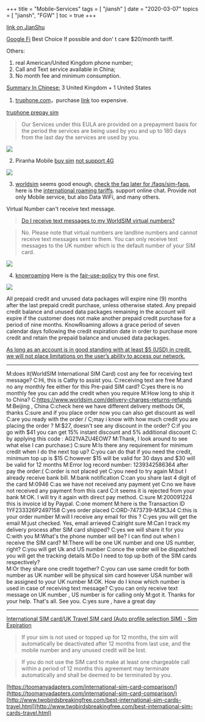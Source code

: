 +++
title = "Mobile-Services"
tags = [
    "jiansh"
]
date = "2020-03-07"
topics = [
    "jiansh",
    "FGW"
]
toc = true
+++



[link on JianShu](https://www.jianshu.com/p/7a2fa30f644d)

[Google Fi](https://www.vpsdawanjia.com/1101.html) Best Choice If possible and don' t care $20/month tariff.

Others: 
1. real American/United Kingdom phone number;
2. Call and Text service available in China;
3. No month fee and minimum consumption.

[Summary In Chinese:](https://www.cokemine.com/mgdhk5.html)    3 United Kingdom + 1 United States
1. [truphone.com](https://www.truphone.com/consumer/sim/)，purchase [link](https://myaccount.truphone.com/en-GB/Product/CustomizeProduct) too expensive.

[truphone prepay sim](https://www.truphone.com/legal/truphone-prepay-sim-terms-and-conditions/)
>Our Services under this EULA are provided on a prepayment basis for the period the services are being used by you and up to 180 days from the last day the services are used by you.

![](https://upload-images.jianshu.io/upload_images/3296949-197accd60d3846e4.png?imageMogr2/auto-orient/strip%7CimageView2/2/w/1240)

2. Piranha Mobile [buy sim](https://www.piranha-mobile.com/ecomm/index.php?route=product/product&product_id=51) [not support 4G](https://www.piranha-mobile.com/faqs/)

![](https://upload-images.jianshu.io/upload_images/3296949-b97871070f177186.png?imageMogr2/auto-orient/strip%7CimageView2/2/w/1240)

3. [worldsim](https://www.worldsim.com/international-sim-cards)  seems good enough, [check the faq later for /faqs/sim-faqs](https://www.worldsim.com/faqs/sim-faqs), here is the [international roaming tariffs](https://www.worldsim.com/international-roaming-tariffs). support online chat. Provide not only Mobile service, but also Data WiFi, and many others. 

Virtual Number can't receive text message.

> [Do I receive text messages to my WorldSIM virtual numbers?](https://www.worldsim.com/faqs/sim-faqs#nested-collapseThree94)

>No. Please note that virtual numbers are landline numbers and cannot receive text messages sent to them. You can only receive text messages to the UK number which is the default number of your SIM card.


![](https://upload-images.jianshu.io/upload_images/3296949-7b1abf4c074cfd1f.png?imageMogr2/auto-orient/strip%7CimageView2/2/w/1240)


4. [knowroaming](https://www.knowroaming.co/order/home/15-knowroaming-global-sim-card.html) Here is the [fair-use-policy](https://support.knowroaming.co/support/solutions/articles/2100023131-fair-use-policy) try this one first.

![](https://upload-images.jianshu.io/upload_images/3296949-3c7f23b4dd0e9d55.png?imageMogr2/auto-orient/strip%7CimageView2/2/w/1240)

All prepaid credit and unused data packages will expire nine (9) months after the last prepaid credit purchase, unless otherwise stated. Any prepaid credit balance and unused data packages remaining in the account will expire if the customer does not make another prepaid credit purchase for a period of nine months. KnowRoaming allows a grace period of seven calendar days following the credit expiration date in order to purchase more credit and retain the prepaid balance and unused data packages.

[As long as an account is in good standing with at least $5 (USD) in credit, we will not place limitations on the user’s ability to access our network. ](https://support.knowroaming.co/support/solutions/articles/2100023132-prepaid-services)

---

M:does it(WorldSIM International SIM Card) cost any fee for receiving text message?
C:Hi, this is Cathy to assist you.
C:receiving text are free
M:and no any monthly fee either for this Pre-paid SIM card?
C:yes there is no monthly fee you can add the credit when you require
M:How long  to ship it to China?
C:https://www.worldsim.com/delivery-charges-returns-refunds 
M:Beijing , China
C:check here we have different delivery methods
OK, thanks
C:sure and if you place order now you can also get discount as well
C:are you ready with the order /
C;may i know with how much credit you are placing the order ?
M:\$27, doesn't see any discount in the order?
C:if you go with \$41 you can get 15% instant discount and 5% additional discount
C: by applying this code : AG21VAZU4EOW7
M:Thank, I look around to see what else I can purchase:)
C:sure
M:Is there any requirement for minimum credit when I do the next top up?
C:you can do that if you need the credit, minimum top up  is \$15
C:however \$15 will be valid for 30 days and \$30 will be valid for 12 months
M:Error log record number: 1239342586364 after pay the order:(
C:order is not placed yet
C:you need to try again
M:but I already receive  bank bill.
M:bank notification
C:can you share last  4 digit of the card
M:0946
C:as we have not received any payment yet
C:no we have not received any payment from this card
C:it seems it is rejected from your bank
M:OK. I will try it again with direct pay method.
C:sure
M:200091224 this is invoice id by Paypal.
C:one moment
M:here is the Transaction ID 1YF233326P2497158
C:yes order placed
C:ORD-7473739-M3K3J4
C:this is your order number
M:will I receive any email for this ?
C:yes you will get the email
M:just checked. Yes, email arrieved
C:alright sure
M:Can I track my delivery process after SIM card shipped?
C:yes we will share it for you
C:with you
M:What's the phone number will be?  I can find out when I receive the SIM card?
M:There will be one UK number and one US number, right?
C:you will get Uk and US number
C:once the order will be dispatched you will get the tracking details
M:Do I need to top up both of the SIM cards respectively?  
M:Or they share one credit together?
C:you can use same credit for both number as UK number will be physical sim card however USA number will be assigned to your UK number
M:OK. How do I know which number is used in case of receiving text message?
C:you can only receive text message on UK number , US number is for calling only
M:got it. Thanks for your help. That's all. See you.
C:yes sure , have a great day

---

[International SIM card/UK Travel SIM card (Auto profile selection SIM) - Sim Expiration](https://www.worldsim.com/faqs?___store=global)

>If your sim is not used or topped up for 12 months, the sim will automatically be deactivated after 12 months from last use, and the mobile number and any unused credit will be lost.

>If you do not use the SIM card to make at least one chargeable call within a period of 12 months this agreement may terminate automatically and shall be deemed to be terminated by you.

[https://toomanyadapters.com/international-sim-card-comparison/](https://toomanyadapters.com/international-sim-card-comparison/)
[http://www.twobirdsbreakingfree.com/best-international-sim-cards-travel.html](http://www.twobirdsbreakingfree.com/best-international-sim-cards-travel.html)

